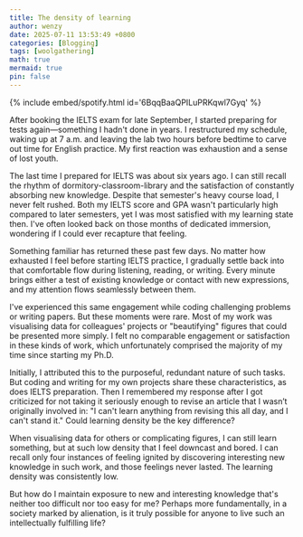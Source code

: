 ```yaml
---
title: The density of learning
author: wenzy
date: 2025-07-11 13:53:49 +0800
categories: [Blogging]
tags: [woolgathering]
math: true
mermaid: true
pin: false
---
```


{% include embed/spotify.html id='6BqqBaaQPILuPRKqwl7Gyq' %}

After booking the IELTS exam for late September, I started preparing for tests again—something I hadn't done in years. I restructured my schedule, waking up at 7 a.m. and leaving the lab two hours before bedtime to carve out time for English practice. My first reaction was exhaustion and a sense of lost youth.

The last time I prepared for IELTS was about six years ago. I can still recall the rhythm of dormitory-classroom-library and the satisfaction of constantly absorbing new knowledge. Despite that semester's heavy course load, I never felt rushed. Both my IELTS score and GPA wasn't particularly high compared to later semesters, yet I was most satisfied with my learning state then. I've often looked back on those months of dedicated immersion, wondering if I could ever recapture that feeling.

Something familiar has returned these past few days. No matter how exhausted I feel before starting IELTS practice, I gradually settle back into that comfortable flow during listening, reading, or writing. Every minute brings either a test of existing knowledge or contact with new expressions, and my attention flows seamlessly between them.

I've experienced this same engagement while coding challenging problems or writing papers. But these moments were rare. Most of my work was visualising data for colleagues' projects or "beautifying" figures that could be presented more simply. I felt no comparable engagement or satisfaction in these kinds of work, which unfortunately comprised the majority of my time since starting my Ph.D.

Initially, I attributed this to the purposeful, redundant nature of such tasks. But coding and writing for my own projects share these characteristics, as does IELTS preparation. Then I remembered my response after I got criticized for not taking it seriously enough to revise an article that I wasn’t originally involved in: "I can't learn anything from revising this all day, and I can't stand it." Could learning density be the key difference?

When visualising data for others or complicating figures, I can still learn something, but at such low density that I feel downcast and bored. I can recall only four instances of feeling ignited by discovering interesting new knowledge in such work, and those feelings never lasted. The learning density was consistently low.

But how do I maintain exposure to new and interesting knowledge that's neither too difficult nor too easy for me? Perhaps more fundamentally, in a society marked by alienation, is it truly possible for anyone to live such an intellectually fulfilling life?
